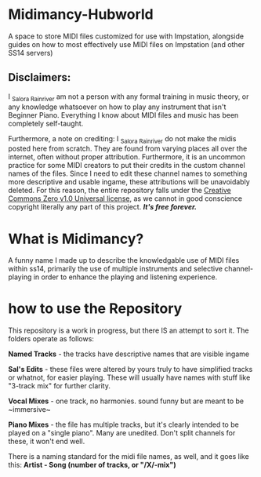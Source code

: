 # Midimancy-Hubworld
A space to store MIDI files customized for use with Impstation, alongside guides on how to most effectively use MIDI files on Impstation (and other SS14 servers)

## Disclaimers:
I <sub>Salora Rainriver</sub> am not a person with any formal training in music theory, or any knowledge whatsoever on how to play any instrument that isn't Beginner Piano. Everything I know about MIDI files and music has been completely self-taught. 

Furthermore, a note on crediting: I <sub>Salora Rainriver</sub> do not make the midis posted here from scratch. They are found from varying places all over the internet, often without proper attribution. Furthermore, it is an uncommon practice for some MIDI creators to put their credits in the custom channel names of the files. Since I need to edit these channel names to something more descriptive and usable ingame, these attributions will be unavoidably deleted. For this reason, the entire repository falls under the [Creative Commons Zero v1.0 Universal license](LICENSE), as we cannot in good conscience copyright literally any part of this project. ***It's free forever.***

# What is Midimancy?
A funny name I made up to describe the knowledgable use of MIDI files within ss14, primarily the use of multiple instruments and selective channel-playing in order to enhance the playing and listening experience. 

# how to use the Repository
This repository is a work in progress, but there IS an attempt to sort it. The folders operate as follows: 

**Named Tracks** - the tracks have descriptive names that are visible ingame

**Sal's Edits** - these files were altered by yours truly to have simplified tracks or whatnot, for easier playing. These will usually have names with stuff like "3-track mix" for further clarity.

**Vocal Mixes** - one track, no harmonies. sound funny but are meant to be ~immersive~

**Piano Mixes** - the file has multiple tracks, but it's clearly intended to be played on a "single piano". Many are unedited. Don't split channels for these, it won't end well.

There is a naming standard for the midi file names, as well, and it goes like this: 
**Artist - Song (number of tracks, or "/X/-mix")**
